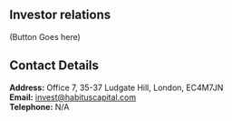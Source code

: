 ## Investor relations

(Button Goes here)

## Contact Details

**Address:** Office 7, 35-37 Ludgate Hill, London, EC4M7JN <br/>
**Email:** [invest@habituscapital.com](mailto:invest@habituscapital.com) <br/>
**Telephone:** N/A